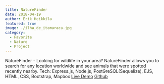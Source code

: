 ```yaml
---
title: NatureFinder
date: 2018-04-19
author: Erik Heikkila
featured: true
image: ./ilha_de_itamaraca.jpg
category:
  - Favorite
  - Nature
  - Project
---
```


NatureFinder - Looking for wildlife in your area? NatureFinder allows you to search for any location worldwide and see animals that were spotted recently nearby. 
Tech: Express.js, Node.js, PostGreSQL(Sequelize), EJS, HTML, CSS, Bootstrap, Mapbox
[Live Demo](http://naturefinder.herokuapp.com/)
[Github](https://github.com/erik-hei/nature-finder)
